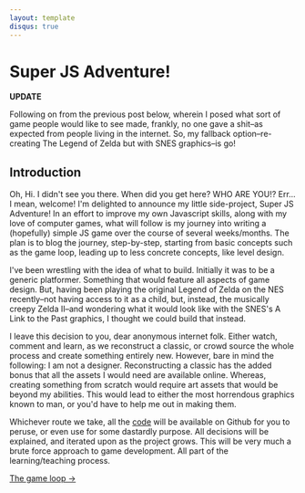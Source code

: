 ```yaml
---
layout: template
disqus: true
---
```


# Super JS Adventure!

__UPDATE__

Following on from the previous post below, wherein I posed what sort of game people would like to see made, frankly, no one gave a shit–as expected from people living in the internet. So, my fallback option–re-creating The Legend of Zelda but with SNES graphics–is go!

## Introduction

Oh, Hi. I didn't see you there. When did you get here? WHO ARE YOU!? Err... I mean, welcome! I'm delighted to announce my little side-project, Super JS Adventure! In an effort to improve my own Javascript skills, along with my love of computer games, what will follow is my journey into writing a (hopefully) simple JS game over the course of several weeks/months. The plan is to blog the journey, step-by-step, starting from basic concepts such as the game loop, leading up to less concrete concepts, like level design.

I've been wrestling with the idea of what to build. Initially it was to be a generic platformer. Something that would feature all aspects of game design. But, having been playing the original Legend of Zelda on the NES recently–not having access to it as a child, but, instead, the musically creepy Zelda II–and wondering what it would look like with the SNES's A Link to the Past graphics, I thought we could build that instead.

I leave this decision to you, dear anonymous internet folk. Either watch, comment and learn, as we reconstruct a classic, or crowd source the whole process and create something entirely new. However, bare in mind the following: I am not a designer. Reconstructing a classic has the added bonus that all the assets I would need are available online. Whereas, creating something from scratch would require art assets that would be beyond my abilities. This would lead to either the most horrendous graphics known to man, or you'd have to help me out in making them.

Whichever route we take, all the [code](http://github.com/gablaxian/super-js-adventure) will be available on Github for you to peruse, or even use for some dastardly purpose. All decisions will be explained, and iterated upon as the project grows. This will be very much a brute force approach to game development. All part of the learning/teaching process.

<div class="pagination clearfix">
    <a class="right" href="/articles/creating-a-game-with-javascript/the-game-loop.html">The game loop &rarr;</a>
</div>